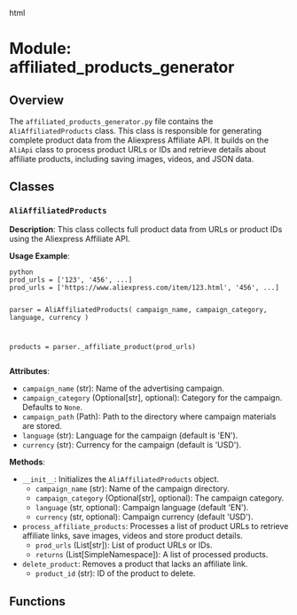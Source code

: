 html
<h1>Module: affiliated_products_generator</h1>

<h2>Overview</h2>
<p>The <code>affiliated_products_generator.py</code> file contains the <code>AliAffiliatedProducts</code> class. This class is responsible for generating complete product data from the Aliexpress Affiliate API. It builds on the <code>AliApi</code> class to process product URLs or IDs and retrieve details about affiliate products, including saving images, videos, and JSON data.</p>

<h2>Classes</h2>

<h3><code>AliAffiliatedProducts</code></h3>

<p><strong>Description</strong>: This class collects full product data from URLs or product IDs using the Aliexpress Affiliate API.</p>
<p><strong>Usage Example</strong>:</p>
<pre><code>python
prod_urls = ['123', '456', ...]
prod_urls = ['https://www.aliexpress.com/item/123.html', '456', ...]

parser = AliAffiliatedProducts(
    campaign_name,
    campaign_category,
    language,
    currency
)

products = parser._affiliate_product(prod_urls)
</code></pre>

<p><strong>Attributes</strong>:</p>
<ul>
  <li><code>campaign_name</code> (str): Name of the advertising campaign.</li>
  <li><code>campaign_category</code> (Optional[str], optional): Category for the campaign. Defaults to <code>None</code>.</li>
  <li><code>campaign_path</code> (Path): Path to the directory where campaign materials are stored.</li>
  <li><code>language</code> (str): Language for the campaign (default is 'EN').</li>
  <li><code>currency</code> (str): Currency for the campaign (default is 'USD').</li>
</ul>


<p><strong>Methods</strong>:</p>
<ul>
  <li><code>__init__</code>: Initializes the <code>AliAffiliatedProducts</code> object.
    <ul>
      <li><code>campaign_name</code> (str): Name of the campaign directory.</li>
      <li><code>campaign_category</code> (Optional[str], optional): The campaign category.</li>
      <li><code>language</code> (str, optional): Campaign language (default 'EN').</li>
      <li><code>currency</code> (str, optional): Campaign currency (default 'USD').</li>
    </ul>
  </li>
    <li><code>process_affiliate_products</code>: Processes a list of product URLs to retrieve affiliate links, save images, videos and store product details.
    <ul>
      <li><code>prod_urls</code> (List[str]): List of product URLs or IDs.</li>
      <li><code>returns</code> (List[SimpleNamespace]): A list of processed products.</li>
    </ul>
  </li>
    <li><code>delete_product</code>: Removes a product that lacks an affiliate link.
    <ul>
      <li><code>product_id</code> (str): ID of the product to delete.</li>
    </ul>
  </li>
</ul>


<h2>Functions</h2>
<!-- Add function documentation here if any -->


</ul>

</html>